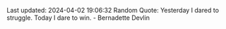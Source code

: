 Last updated: 2024-04-02 19:06:32
Random Quote: Yesterday I dared to struggle. Today I dare to win. - Bernadette Devlin